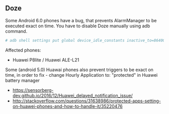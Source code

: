 ## Doze

Some Android 6.0 phones have a bug, that prevents AlarmManager to be executed exact on time. You have to disable Doze manually using adb command.

```bash
# adb shell settings put global device_idle_constants inactive_to=86400000
```

Affected phones:

  * Huawei P8lite / Huawei ALE-L21

Some (android 5.0) Huawai phones also prevent triggers to be exact on time, in order to fix - change Hourly Application to: "protected" in Huawei battery manager 

  * https://sensorberg-dev.github.io/2016/12/Huawei_delayed_notification_issue/
  * http://stackoverflow.com/questions/31638986/protected-apps-setting-on-huawei-phones-and-how-to-handle-it/35220476
